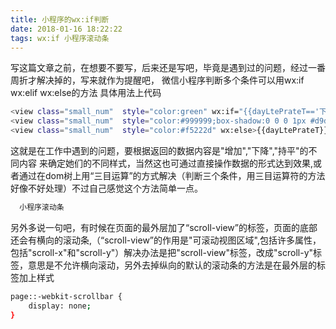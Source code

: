 ```yaml
---
title: 小程序的wx:if判断
date: 2018-01-16 18:22:22
tags: wx:if 小程序滚动条
---
```

写这篇文章之前，在想要不要写，后来还是写吧，毕竟是遇到过的问题，经过一番周折才解决掉的，写来就作为提醒吧，
微信小程序判断多个条件可以用wx:if wx:elif wx:else的方法
具体用法上代码
```bash
<view class="small_num"  style="color:green" wx:if="{{dayLtePrateT=='下降'}}">{{dayLtePrateT}}{{dayLtePrate}}</view>
<view class="small_num"  style="color:#999999;box-shadow:0 0 0 1px #d9d9d9 inset" wx:elif="{{dayLtePrateT=='持平'}}">{{dayLtePrateT}}{{dayLtePrate}}</view>
<view class="small_num"  style="color:#f5222d" wx:else>{{dayLtePrateT}}{{dayLtePrate}}</view>
```
这就是在工作中遇到的问题，要根据返回的数据内容是"增加","下降","持平"的不同内容 来确定她们的不同样式，当然这也可通过直接操作数据的形式达到效果,或者通过在dom树上用“三目运算”的方式解决（判断三个条件，用三目运算符的方法好像不好处理）不过自己感觉这个方法简单一点。
``` bash
  小程序滚动条
```
另外多说一句吧，有时候在页面的最外层加了“scroll-view”的标签，页面的底部还会有横向的滚动条,（“scroll-view”的作用是"可滚动视图区域",包括许多属性，包括"scroll-x"和"scroll-y"）解决办法是把"scroll-view"标签，改成"scroll-y"标签，意思是不允许横向滚动，另外去掉纵向的默认的滚动条的方法是在最外层的标签加上样式
``` bash
page::-webkit-scrollbar {
    display: none;
}
```
